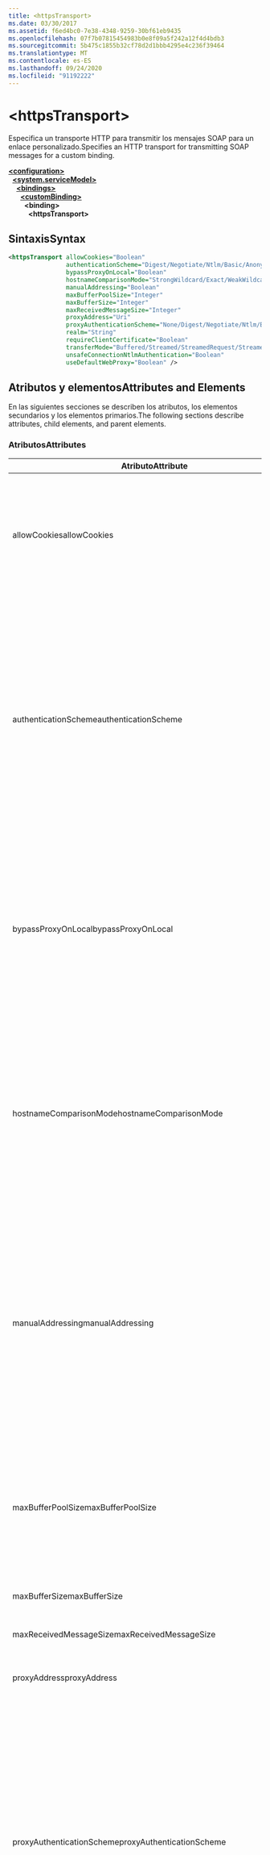 ```yaml
---
title: <httpsTransport>
ms.date: 03/30/2017
ms.assetid: f6ed4bc0-7e38-4348-9259-30bf61eb9435
ms.openlocfilehash: 07f7b07815454983b0e8f09a5f242a12f4d4bdb3
ms.sourcegitcommit: 5b475c1855b32cf78d2d1bbb4295e4c236f39464
ms.translationtype: MT
ms.contentlocale: es-ES
ms.lasthandoff: 09/24/2020
ms.locfileid: "91192222"
---
```

# \<httpsTransport>

<span data-ttu-id="396f5-101">Especifica un transporte HTTP para transmitir los mensajes SOAP para un enlace personalizado.</span><span class="sxs-lookup"><span data-stu-id="396f5-101">Specifies an HTTP transport for transmitting SOAP messages for a custom binding.</span></span>  
  
[**\<configuration>**](../configuration-element.md)\
&nbsp;&nbsp;[**\<system.serviceModel>**](system-servicemodel.md)\
&nbsp;&nbsp;&nbsp;&nbsp;[**\<bindings>**](bindings.md)\
&nbsp;&nbsp;&nbsp;&nbsp;&nbsp;&nbsp;[**\<customBinding>**](custombinding.md)\
&nbsp;&nbsp;&nbsp;&nbsp;&nbsp;&nbsp;&nbsp;&nbsp;**\<binding>**\
&nbsp;&nbsp;&nbsp;&nbsp;&nbsp;&nbsp;&nbsp;&nbsp;&nbsp;&nbsp;**\<httpsTransport>**  
  
## <a name="syntax"></a><span data-ttu-id="396f5-102">Sintaxis</span><span class="sxs-lookup"><span data-stu-id="396f5-102">Syntax</span></span>  
  
```xml  
<httpsTransport allowCookies="Boolean"
                authenticationScheme="Digest/Negotiate/Ntlm/Basic/Anonymous"
                bypassProxyOnLocal="Boolean"
                hostnameComparisonMode="StrongWildcard/Exact/WeakWildcard"
                manualAddressing="Boolean"
                maxBufferPoolSize="Integer"
                maxBufferSize="Integer"
                maxReceivedMessageSize="Integer"
                proxyAddress="Uri"
                proxyAuthenticationScheme="None/Digest/Negotiate/Ntlm/Basic/Anonymous"
                realm="String"
                requireClientCertificate="Boolean"
                transferMode="Buffered/Streamed/StreamedRequest/StreamedResponse"
                unsafeConnectionNtlmAuthentication="Boolean"
                useDefaultWebProxy="Boolean" />
```  
  
## <a name="attributes-and-elements"></a><span data-ttu-id="396f5-103">Atributos y elementos</span><span class="sxs-lookup"><span data-stu-id="396f5-103">Attributes and Elements</span></span>  

 <span data-ttu-id="396f5-104">En las siguientes secciones se describen los atributos, los elementos secundarios y los elementos primarios.</span><span class="sxs-lookup"><span data-stu-id="396f5-104">The following sections describe attributes, child elements, and parent elements.</span></span>  
  
### <a name="attributes"></a><span data-ttu-id="396f5-105">Atributos</span><span class="sxs-lookup"><span data-stu-id="396f5-105">Attributes</span></span>  
  
|<span data-ttu-id="396f5-106">Atributo</span><span class="sxs-lookup"><span data-stu-id="396f5-106">Attribute</span></span>|<span data-ttu-id="396f5-107">Descripción</span><span class="sxs-lookup"><span data-stu-id="396f5-107">Description</span></span>|  
|---------------|-----------------|  
|<span data-ttu-id="396f5-108">allowCookies</span><span class="sxs-lookup"><span data-stu-id="396f5-108">allowCookies</span></span>|<span data-ttu-id="396f5-109">Un valor booleano que especifica si el cliente acepta las cookies y las propaga en solicitudes futuras.</span><span class="sxs-lookup"><span data-stu-id="396f5-109">A Boolean value that specifies whether the client accepts cookies and propagates them on future requests.</span></span> <span data-ttu-id="396f5-110">De manera predeterminada, es `false`.</span><span class="sxs-lookup"><span data-stu-id="396f5-110">The default is `false`.</span></span><br /><br /> <span data-ttu-id="396f5-111">Puede usar este atributo al interactuar con los servicios Web ASMX que utilizan cookies.</span><span class="sxs-lookup"><span data-stu-id="396f5-111">You can use this attribute when you interact with ASMX Web services that use cookies.</span></span> <span data-ttu-id="396f5-112">De esta manera, puede estar seguro de que las cookies devueltas del servidor se copian automáticamente en todas las solicitudes de cliente futuras para ese servicio.</span><span class="sxs-lookup"><span data-stu-id="396f5-112">In this way, you can be sure that the cookies returned from the server are automatically copied to all future client requests for that service.</span></span>|  
|<span data-ttu-id="396f5-113">authenticationScheme</span><span class="sxs-lookup"><span data-stu-id="396f5-113">authenticationScheme</span></span>|<span data-ttu-id="396f5-114">Especifica el protocolo utilizado para autenticar solicitudes de cliente que son procesadas por un agente de escucha HTTP.</span><span class="sxs-lookup"><span data-stu-id="396f5-114">Specifies the protocol used to authenticate client requests being processed by an HTTP listener.</span></span> <span data-ttu-id="396f5-115">Los valores válidos incluyen los siguientes:</span><span class="sxs-lookup"><span data-stu-id="396f5-115">Valid values include the following:</span></span><br /><br /> <span data-ttu-id="396f5-116">-Digest: especifica la autenticación implícita.</span><span class="sxs-lookup"><span data-stu-id="396f5-116">-   Digest: Specifies digest authentication.</span></span><br /><span data-ttu-id="396f5-117">-Negotiate: negocia con el cliente para determinar el esquema de autenticación.</span><span class="sxs-lookup"><span data-stu-id="396f5-117">-   Negotiate: Negotiates with the client to determine the authentication scheme.</span></span> <span data-ttu-id="396f5-118">Si cliente y el servidor son compatibles con Kerberos, se utiliza; de lo contrario, se utiliza NTLM.</span><span class="sxs-lookup"><span data-stu-id="396f5-118">If both client and server support Kerberos, it is used; otherwise, NTLM is used.</span></span><br /><span data-ttu-id="396f5-119">-NTLM: especifica la autenticación NTLM.</span><span class="sxs-lookup"><span data-stu-id="396f5-119">-   Ntlm: Specifies NTLM authentication.</span></span><br /><span data-ttu-id="396f5-120">-Basic: especifica la autenticación básica.</span><span class="sxs-lookup"><span data-stu-id="396f5-120">-   Basic: Specifies basic authentication.</span></span><br /><span data-ttu-id="396f5-121">-Anonymous: especifica la autenticación anónima.</span><span class="sxs-lookup"><span data-stu-id="396f5-121">-   Anonymous: Specifies anonymous authentication.</span></span><br /><br /> <span data-ttu-id="396f5-122">El valor predeterminado es Anonymous.</span><span class="sxs-lookup"><span data-stu-id="396f5-122">The default is Anonymous.</span></span> <span data-ttu-id="396f5-123">Este atributo es del tipo <xref:System.Net.AuthenticationSchemes>.</span><span class="sxs-lookup"><span data-stu-id="396f5-123">This attribute is of type <xref:System.Net.AuthenticationSchemes>.</span></span> <span data-ttu-id="396f5-124">Se puede establecer este atributo sólo una vez.</span><span class="sxs-lookup"><span data-stu-id="396f5-124">This attribute can only be set once.</span></span>|  
|<span data-ttu-id="396f5-125">bypassProxyOnLocal</span><span class="sxs-lookup"><span data-stu-id="396f5-125">bypassProxyOnLocal</span></span>|<span data-ttu-id="396f5-126">Valor de tipo booleano que indica si se omitirá el servidor proxy para las direcciones locales.</span><span class="sxs-lookup"><span data-stu-id="396f5-126">A Boolean value that indicates whether to bypass the proxy server for local addresses.</span></span> <span data-ttu-id="396f5-127">De manera predeterminada, es `false`.</span><span class="sxs-lookup"><span data-stu-id="396f5-127">The default is `false`.</span></span><br /><br /> <span data-ttu-id="396f5-128">Una dirección local es la que está en la LAN local o intranet.</span><span class="sxs-lookup"><span data-stu-id="396f5-128">A local address is one that is on the local LAN or intranet.</span></span><br /><br /> <span data-ttu-id="396f5-129">Windows Communication Foundation (WCF) siempre omite el proxy si la dirección de servicio comienza con `http://localhost` .</span><span class="sxs-lookup"><span data-stu-id="396f5-129">Windows Communication Foundation (WCF) always ignores the proxy if the service address begins with `http://localhost`.</span></span><br /><br /> <span data-ttu-id="396f5-130">Debería utilizar el nombre del host en lugar del localhost si desea que los clientes pasen por un proxy al comunicarse con los servicios en el mismo equipo.</span><span class="sxs-lookup"><span data-stu-id="396f5-130">You should use the host name rather than localhost if you want clients to go through a proxy when talking to services on the same machine.</span></span>|  
|<span data-ttu-id="396f5-131">hostnameComparisonMode</span><span class="sxs-lookup"><span data-stu-id="396f5-131">hostnameComparisonMode</span></span>|<span data-ttu-id="396f5-132">Especifica el modo de comparación de nombres de host HTTP usado para analizar los URI.</span><span class="sxs-lookup"><span data-stu-id="396f5-132">Specifies the HTTP hostname comparison mode used to parse URIs.</span></span> <span data-ttu-id="396f5-133">Los valores válidos son</span><span class="sxs-lookup"><span data-stu-id="396f5-133">Valid values are,</span></span><br /><br /> <span data-ttu-id="396f5-134">-StrongWildcard: ("+") coincide con todos los nombres de host posibles en el contexto del esquema especificado, el puerto y el URI relativo.</span><span class="sxs-lookup"><span data-stu-id="396f5-134">-   StrongWildcard: ("+") matches all possible hostnames in the context of the specified scheme, port and relative URI.</span></span><br /><span data-ttu-id="396f5-135">-Exact: sin caracteres comodín</span><span class="sxs-lookup"><span data-stu-id="396f5-135">-   Exact: no wildcards</span></span><br /><span data-ttu-id="396f5-136">-WeakWildcard: (" \* ") coincide con todos los nombres de host posibles en el contexto del esquema especificado, el puerto y los URI relativos que no se han encontrado explícitamente o a través del mecanismo de comodín seguro.</span><span class="sxs-lookup"><span data-stu-id="396f5-136">-   WeakWildcard: ("\*") matches all possible hostname in the context of the specified scheme, port and relative UIR that have not been matched explicitly or through the strong wildcard mechanism.</span></span><br /><br /> <span data-ttu-id="396f5-137">El valor predeterminado es StrongWildcard.</span><span class="sxs-lookup"><span data-stu-id="396f5-137">The default is StrongWildcard.</span></span> <span data-ttu-id="396f5-138">Este atributo es del tipo `System.ServiceModel.HostnameComparison`.</span><span class="sxs-lookup"><span data-stu-id="396f5-138">This attribute is of type `System.ServiceModel.HostnameComparison`.</span></span>|  
|<span data-ttu-id="396f5-139">manualAddressing</span><span class="sxs-lookup"><span data-stu-id="396f5-139">manualAddressing</span></span>|<span data-ttu-id="396f5-140">Un valor booleano que permite al usuario tomar el control del direccionamiento del mensaje.</span><span class="sxs-lookup"><span data-stu-id="396f5-140">A Boolean value that enables the user to take control of message addressing.</span></span> <span data-ttu-id="396f5-141">Esta propiedad normalmente se usa en escenarios del enrutador, donde la aplicación determina a cuál de los destinos va a enviar un mensaje.</span><span class="sxs-lookup"><span data-stu-id="396f5-141">This property is usually used in router scenarios, where the application determines which one of several destinations to send a message to.</span></span><br /><br /> <span data-ttu-id="396f5-142">Si se establece en `true`, el canal supone que el mensaje ya se ha direccionado y no le agrega ninguna información adicional.</span><span class="sxs-lookup"><span data-stu-id="396f5-142">When set to `true`, the channel assumes the message has already been addressed and does not add any additional information to it.</span></span> <span data-ttu-id="396f5-143">El usuario puede direccionar a continuación individualmente cada mensaje.</span><span class="sxs-lookup"><span data-stu-id="396f5-143">The user can then address every message individually.</span></span><br /><br /> <span data-ttu-id="396f5-144">Cuando se establece en `false`, la Windows Communication Foundation predeterminada (WCF) que direcciona el mecanismo crea automáticamente las direcciones para todos los mensajes.</span><span class="sxs-lookup"><span data-stu-id="396f5-144">When set to `false`, the default Windows Communication Foundation (WCF) addressing mechanism automatically creates addresses for all messages.</span></span><br /><br /> <span data-ttu-id="396f5-145">El valor predeterminado es `false`.</span><span class="sxs-lookup"><span data-stu-id="396f5-145">The default is `false`.</span></span>|  
|<span data-ttu-id="396f5-146">maxBufferPoolSize</span><span class="sxs-lookup"><span data-stu-id="396f5-146">maxBufferPoolSize</span></span>|<span data-ttu-id="396f5-147">Un entero positivo que especifica el tamaño máximo del grupo de búferes.</span><span class="sxs-lookup"><span data-stu-id="396f5-147">A positive integer that specifies the maximum size of the buffer pool.</span></span> <span data-ttu-id="396f5-148">El valor predeterminado es 524288.</span><span class="sxs-lookup"><span data-stu-id="396f5-148">The default is 524288.</span></span><br /><br /> <span data-ttu-id="396f5-149">Muchas partes de los búferes de uso WCF.</span><span class="sxs-lookup"><span data-stu-id="396f5-149">Many parts of WCF use buffers.</span></span> <span data-ttu-id="396f5-150">Crear y destruir búferes cada vez que se usan es caro, y la recolección de elementos no utilizados para los búferes también es cara.</span><span class="sxs-lookup"><span data-stu-id="396f5-150">Creating and destroying buffers each time they are used is expensive, and garbage collection for buffers is also expensive.</span></span> <span data-ttu-id="396f5-151">Con grupos de búferes, puede tomar un búfer del grupo, usarlo y devolverlo al grupo una vez haya terminado.</span><span class="sxs-lookup"><span data-stu-id="396f5-151">With buffer pools, you can take a buffer from the pool, use it, and return it to the pool once you are done.</span></span> <span data-ttu-id="396f5-152">Así se evita la sobrecarga al crear y destruir búferes.</span><span class="sxs-lookup"><span data-stu-id="396f5-152">Thus the overhead in creating and destroying buffers is avoided.</span></span>|  
|<span data-ttu-id="396f5-153">maxBufferSize</span><span class="sxs-lookup"><span data-stu-id="396f5-153">maxBufferSize</span></span>|<span data-ttu-id="396f5-154">Un entero positivo que especifica el tamaño máximo del búfer.</span><span class="sxs-lookup"><span data-stu-id="396f5-154">A positive integer that specifies the maximum size of the buffer.</span></span> <span data-ttu-id="396f5-155">El valor predeterminado es 524288.</span><span class="sxs-lookup"><span data-stu-id="396f5-155">The default is 524288</span></span>|  
|<span data-ttu-id="396f5-156">maxReceivedMessageSize</span><span class="sxs-lookup"><span data-stu-id="396f5-156">maxReceivedMessageSize</span></span>|<span data-ttu-id="396f5-157">Un entero positivo que especifica el tamaño del mensaje permitido máximo que se puede recibir.</span><span class="sxs-lookup"><span data-stu-id="396f5-157">A positive integer that specifies the maximum allowable message size that can be received.</span></span> <span data-ttu-id="396f5-158">El valor predeterminado es 65536.</span><span class="sxs-lookup"><span data-stu-id="396f5-158">The default is 65536.</span></span>|  
|<span data-ttu-id="396f5-159">proxyAddress</span><span class="sxs-lookup"><span data-stu-id="396f5-159">proxyAddress</span></span>|<span data-ttu-id="396f5-160">Un URI que especifica la dirección del proxy HTTP.</span><span class="sxs-lookup"><span data-stu-id="396f5-160">A URI that specifies the address of the HTTP proxy.</span></span> <span data-ttu-id="396f5-161">Si `useSystemWebProxy` es `true`, este valor debe ser `null`.</span><span class="sxs-lookup"><span data-stu-id="396f5-161">If `useSystemWebProxy` is `true`, this setting must be `null`.</span></span> <span data-ttu-id="396f5-162">El valor predeterminado es `null`.</span><span class="sxs-lookup"><span data-stu-id="396f5-162">The default is `null`.</span></span>|  
|<span data-ttu-id="396f5-163">proxyAuthenticationScheme</span><span class="sxs-lookup"><span data-stu-id="396f5-163">proxyAuthenticationScheme</span></span>|<span data-ttu-id="396f5-164">Especifica el protocolo utilizado para autenticar solicitudes de cliente que son procesadas por un proxy HTTP.</span><span class="sxs-lookup"><span data-stu-id="396f5-164">Specifies the protocol used for authenticating client requests being processed by an HTTP proxy.</span></span> <span data-ttu-id="396f5-165">Los valores válidos incluyen los siguientes:</span><span class="sxs-lookup"><span data-stu-id="396f5-165">Valid values include the following:</span></span><br /><br /> <span data-ttu-id="396f5-166">-None: no se realiza ninguna autenticación.</span><span class="sxs-lookup"><span data-stu-id="396f5-166">-   None: No authentication is performed.</span></span><br /><span data-ttu-id="396f5-167">-Digest: especifica la autenticación implícita.</span><span class="sxs-lookup"><span data-stu-id="396f5-167">-   Digest: Specifies digest authentication.</span></span><br /><span data-ttu-id="396f5-168">-Negotiate: negocia con el cliente para determinar el esquema de autenticación.</span><span class="sxs-lookup"><span data-stu-id="396f5-168">-   Negotiate: Negotiates with the client to determine the authentication scheme.</span></span> <span data-ttu-id="396f5-169">Si cliente y el servidor son compatibles con Kerberos, se utiliza; de lo contrario, se utiliza NTLM.</span><span class="sxs-lookup"><span data-stu-id="396f5-169">If both client and server support Kerberos, it is used; otherwise, NTLM is used.</span></span><br /><span data-ttu-id="396f5-170">-NTLM: especifica la autenticación NTLM.</span><span class="sxs-lookup"><span data-stu-id="396f5-170">-   Ntlm: Specifies NTLM authentication.</span></span><br /><span data-ttu-id="396f5-171">-Basic: especifica la autenticación básica.</span><span class="sxs-lookup"><span data-stu-id="396f5-171">-   Basic: Specifies basic authentication.</span></span><br /><span data-ttu-id="396f5-172">-Anonymous: especifica la autenticación anónima.</span><span class="sxs-lookup"><span data-stu-id="396f5-172">-   Anonymous: Specifies anonymous authentication.</span></span><br /><br /> <span data-ttu-id="396f5-173">El valor predeterminado es Anonymous.</span><span class="sxs-lookup"><span data-stu-id="396f5-173">The default is Anonymous.</span></span> <span data-ttu-id="396f5-174">Este atributo es del tipo <xref:System.Net.AuthenticationSchemes>.</span><span class="sxs-lookup"><span data-stu-id="396f5-174">This attribute is of type <xref:System.Net.AuthenticationSchemes>.</span></span> <span data-ttu-id="396f5-175">Tenga en cuenta que <xref:System.Net.AuthenticationSchemes.IntegratedWindowsAuthentication?displayProperty=nameWithType> no se admite.</span><span class="sxs-lookup"><span data-stu-id="396f5-175">Note that <xref:System.Net.AuthenticationSchemes.IntegratedWindowsAuthentication?displayProperty=nameWithType> is not supported.</span></span>|  
|<span data-ttu-id="396f5-176">realm</span><span class="sxs-lookup"><span data-stu-id="396f5-176">realm</span></span>|<span data-ttu-id="396f5-177">Una cadena que especifica el dominio kerberos que se utilizará en el proxy/servidor.</span><span class="sxs-lookup"><span data-stu-id="396f5-177">A string that specifies the realm to use on the proxy/server.</span></span> <span data-ttu-id="396f5-178">El valor predeterminado es una cadena vacía.</span><span class="sxs-lookup"><span data-stu-id="396f5-178">The default is an empty string.</span></span><br /><br /> <span data-ttu-id="396f5-179">Los servidores usan los dominios para particionar recursos protegidos.</span><span class="sxs-lookup"><span data-stu-id="396f5-179">Servers use realms to partition protected resources.</span></span> <span data-ttu-id="396f5-180">Cada partición puede tener su propio esquema de autenticación y/o base de datos de autorización.</span><span class="sxs-lookup"><span data-stu-id="396f5-180">Each partition can have its own authentication scheme and/or authorization database.</span></span> <span data-ttu-id="396f5-181">Los dominios sólo se utilizan para la autenticación básica e implícita.</span><span class="sxs-lookup"><span data-stu-id="396f5-181">Realms are used only for basic and digest authentication.</span></span> <span data-ttu-id="396f5-182">Cuando un cliente se autentica correctamente, la autenticación es válida para todos los recursos de un dominio kerberos determinado.</span><span class="sxs-lookup"><span data-stu-id="396f5-182">After a client successfully authenticates, the authentication is valid for all resources in a given realm.</span></span> <span data-ttu-id="396f5-183">Para obtener una descripción detallada de los territorios, consulte RFC 2617 en el [sitio web de IETF](https://www.ietf.org).</span><span class="sxs-lookup"><span data-stu-id="396f5-183">For a detailed description of realms, see RFC 2617 at the [IETF website](https://www.ietf.org).</span></span>|  
|<span data-ttu-id="396f5-184">requireClientCertificate</span><span class="sxs-lookup"><span data-stu-id="396f5-184">requireClientCertificate</span></span>|<span data-ttu-id="396f5-185">Un valor booleano que especifica si el servidor necesita que el cliente proporcione un certificado de cliente como parte del protocolo de enlace HTTPS.</span><span class="sxs-lookup"><span data-stu-id="396f5-185">A Boolean value that specifies if the server requires the client to provide a client certificate as part of the HTTPS handshake.</span></span> <span data-ttu-id="396f5-186">El valor predeterminado es `false`.</span><span class="sxs-lookup"><span data-stu-id="396f5-186">The default is `false`.</span></span>|  
|<span data-ttu-id="396f5-187">transferMode</span><span class="sxs-lookup"><span data-stu-id="396f5-187">transferMode</span></span>|<span data-ttu-id="396f5-188">Especifica si los mensajes se almacenan en búfer, se transmiten o si son una solicitud o una respuesta.</span><span class="sxs-lookup"><span data-stu-id="396f5-188">Specifies whether messages are buffered or streamed or a request or response.</span></span> <span data-ttu-id="396f5-189">Los valores válidos incluyen los siguientes:</span><span class="sxs-lookup"><span data-stu-id="396f5-189">Valid values include the following:</span></span><br /><br /> <span data-ttu-id="396f5-190">-Buffered: los mensajes de solicitud y respuesta se almacenan en búfer.</span><span class="sxs-lookup"><span data-stu-id="396f5-190">-   Buffered: The request and response messages are buffered.</span></span><br /><span data-ttu-id="396f5-191">-Streamed: los mensajes de solicitud y respuesta se transmiten por secuencias.</span><span class="sxs-lookup"><span data-stu-id="396f5-191">-   Streamed: The request and response messages are streamed.</span></span><br /><span data-ttu-id="396f5-192">-StreamedRequest: se transmite el mensaje de solicitud y se almacena en búfer el mensaje de respuesta.</span><span class="sxs-lookup"><span data-stu-id="396f5-192">-   StreamedRequest: The request message is streamed and the response message is buffered.</span></span><br /><span data-ttu-id="396f5-193">-StreamedResponse: el mensaje de solicitud se almacena en búfer y se transmite el mensaje de respuesta.</span><span class="sxs-lookup"><span data-stu-id="396f5-193">-   StreamedResponse: The request message is buffered and the response message is streamed.</span></span><br /><br /> <span data-ttu-id="396f5-194">El valor predeterminado es Buffered.</span><span class="sxs-lookup"><span data-stu-id="396f5-194">The default is Buffered.</span></span> <span data-ttu-id="396f5-195">Este atributo es del tipo <xref:System.ServiceModel.TransferMode>.</span><span class="sxs-lookup"><span data-stu-id="396f5-195">This attribute is of type <xref:System.ServiceModel.TransferMode>.</span></span>|  
|<span data-ttu-id="396f5-196">unsafeConnectionNtlmAuthentication</span><span class="sxs-lookup"><span data-stu-id="396f5-196">unsafeConnectionNtlmAuthentication</span></span>|<span data-ttu-id="396f5-197">Un valor booleano que especifica si la conexión compartida no segura está habilitada en el servidor.</span><span class="sxs-lookup"><span data-stu-id="396f5-197">A Boolean value that specifies whether Unsafe Connection Sharing is enabled on the server.</span></span> <span data-ttu-id="396f5-198">De manera predeterminada, es `false`.</span><span class="sxs-lookup"><span data-stu-id="396f5-198">The default is `false`.</span></span> <span data-ttu-id="396f5-199">Si está habilitado, la autenticación NTLM se realiza una vez en cada conexión TCP.</span><span class="sxs-lookup"><span data-stu-id="396f5-199">If enabled, NTLM authentication is performed once on each TCP connection.</span></span>|  
|<span data-ttu-id="396f5-200">useDefaultWebProxy</span><span class="sxs-lookup"><span data-stu-id="396f5-200">useDefaultWebProxy</span></span>|<span data-ttu-id="396f5-201">Un valor que especifica si se utiliza la configuración del proxy del equipo en lugar de la configuración específica del usuario.</span><span class="sxs-lookup"><span data-stu-id="396f5-201">A Boolean value that specifies whether the machine-wide proxy settings are used rather than the user specific settings.</span></span> <span data-ttu-id="396f5-202">El valor predeterminado es `true`.</span><span class="sxs-lookup"><span data-stu-id="396f5-202">The default is `true`.</span></span>|  
  
### <a name="child-elements"></a><span data-ttu-id="396f5-203">Elementos secundarios</span><span class="sxs-lookup"><span data-stu-id="396f5-203">Child Elements</span></span>  

 <span data-ttu-id="396f5-204">Ninguno.</span><span class="sxs-lookup"><span data-stu-id="396f5-204">None.</span></span>  
  
### <a name="parent-elements"></a><span data-ttu-id="396f5-205">Elementos primarios</span><span class="sxs-lookup"><span data-stu-id="396f5-205">Parent Elements</span></span>  
  
|<span data-ttu-id="396f5-206">Elemento</span><span class="sxs-lookup"><span data-stu-id="396f5-206">Element</span></span>|<span data-ttu-id="396f5-207">Descripción</span><span class="sxs-lookup"><span data-stu-id="396f5-207">Description</span></span>|  
|-------------|-----------------|  
|[\<binding>](bindings.md)|<span data-ttu-id="396f5-208">Define todas las funcionalidades de enlace del enlace personalizado.</span><span class="sxs-lookup"><span data-stu-id="396f5-208">Defines all binding capabilities of the custom binding.</span></span>|  
  
## <a name="remarks"></a><span data-ttu-id="396f5-209">Observaciones</span><span class="sxs-lookup"><span data-stu-id="396f5-209">Remarks</span></span>  

 <span data-ttu-id="396f5-210">El elemento `httpsTransport` es el punto inicial para crear un enlace personalizado que implementa el protocolo de transporte HTTPS.</span><span class="sxs-lookup"><span data-stu-id="396f5-210">The `httpsTransport` element is the starting point for creating a custom binding that implements the HTTPS transport protocol.</span></span> <span data-ttu-id="396f5-211">HTTPS es el transporte primario utilizado para fines de interoperabilidad segura.</span><span class="sxs-lookup"><span data-stu-id="396f5-211">HTTPS is the primary transport used for secure interoperability purposes.</span></span> <span data-ttu-id="396f5-212">HTTPS es compatible con el Windows Communication Foundation (WCF) para garantizar la interoperabilidad con otras pilas de servicios Web.</span><span class="sxs-lookup"><span data-stu-id="396f5-212">HTTPS is supported by the Windows Communication Foundation (WCF) to ensure interoperability with other Web services stacks.</span></span>  
  
## <a name="see-also"></a><span data-ttu-id="396f5-213">Consulte también</span><span class="sxs-lookup"><span data-stu-id="396f5-213">See also</span></span>

- <xref:System.ServiceModel.Configuration.HttpsTransportElement>
- <xref:System.ServiceModel.Channels.HttpsTransportBindingElement>
- <xref:System.ServiceModel.Channels.TransportBindingElement>
- <xref:System.ServiceModel.Channels.CustomBinding>
- [<span data-ttu-id="396f5-214">Transportes</span><span class="sxs-lookup"><span data-stu-id="396f5-214">Transports</span></span>](../../../wcf/feature-details/transports.md)
- [<span data-ttu-id="396f5-215">Elección del transporte</span><span class="sxs-lookup"><span data-stu-id="396f5-215">Choosing a Transport</span></span>](../../../wcf/feature-details/choosing-a-transport.md)
- [<span data-ttu-id="396f5-216">Enlaces</span><span class="sxs-lookup"><span data-stu-id="396f5-216">Bindings</span></span>](../../../wcf/bindings.md)
- [<span data-ttu-id="396f5-217">Extensión de enlaces</span><span class="sxs-lookup"><span data-stu-id="396f5-217">Extending Bindings</span></span>](../../../wcf/extending/extending-bindings.md)
- [<span data-ttu-id="396f5-218">Enlaces personalizados</span><span class="sxs-lookup"><span data-stu-id="396f5-218">Custom Bindings</span></span>](../../../wcf/extending/custom-bindings.md)
- [\<customBinding>](custombinding.md)
